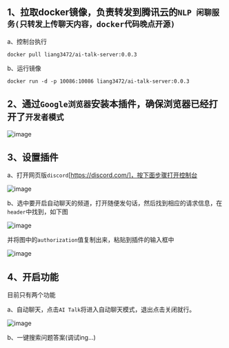 ## 1、拉取docker镜像，负责转发到腾讯云的`NLP 闲聊服务(只转发上传聊天内容，docker代码晚点开源)`

a、控制台执行

``` docker pull liang3472/ai-talk-server:0.0.3 ```

b、运行镜像

``` docker run -d -p 10086:10086 liang3472/ai-talk-server:0.0.3 ```

## 2、通过`Google浏览器`安装本插件，确保浏览器已经打开了`开发者模式`
![image](https://user-images.githubusercontent.com/5353946/157006041-8a8a6719-3b48-4fd7-9427-5aee305bfbf2.png)

## 3、设置插件
a、打开网页版`discord`[https://discord.com/]，按下面步骤打开控制台

![image](https://user-images.githubusercontent.com/5353946/157007058-5fd6d865-1c7b-484d-9934-7cdaf5e3562a.png)


b、选中要开启自动聊天的频道，打开随便发句话，然后找到相应的请求信息，在`header`中找到，如下图

![image](https://user-images.githubusercontent.com/5353946/157037009-fb21bdbf-b2b3-4549-a594-c4bbbc3105db.png)

并将图中的`authorization`值复制出来，粘贴到插件的输入框中

![image](https://user-images.githubusercontent.com/5353946/157006256-ea006289-6b72-4b3a-95cf-878895ca99d8.png)

## 4、开启功能
目前只有两个功能

a、自动聊天，点击`AI Talk`将进入自动聊天模式，退出点击关闭就行。

![image](https://user-images.githubusercontent.com/5353946/157037635-adfeb998-a8e1-46f2-a95a-235418a33858.png)

b、一键搜索问题答案(调试ing...)
